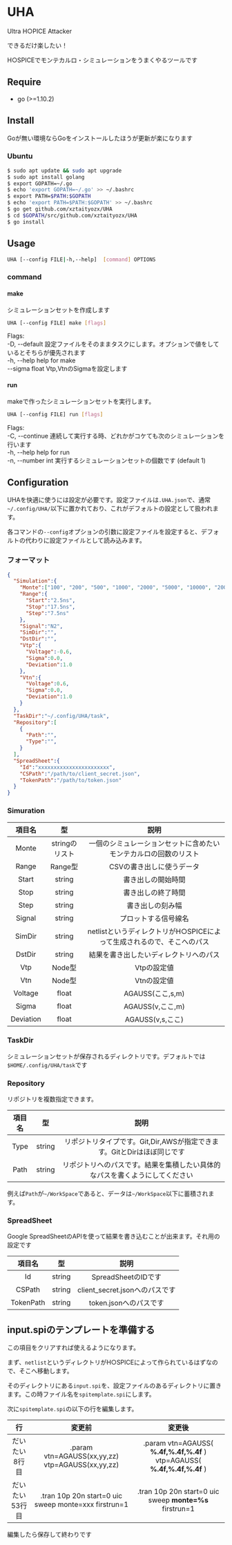 # UHA
Ultra H○PICE Attacker

できるだけ楽したい！

H○SPICEでモンテカルロ・シミュレーションをうまくやるツールです

## Require
- go (>=1.10.2)

## Install
Goが無い環境ならGoをインストールしたほうが更新が楽になります

### Ubuntu
```sh
$ sudo apt update && sudo apt upgrade
$ sudo apt install golang
$ export GOPATH=~/.go
$ echo 'export GOPATH=~/.go' >> ~/.bashrc
$ export PATH=$PATH:$GOPATH
$ echo 'export PATH=$PATH:$GOPATH' >> ~/.bashrc
$ go get github.com/xztaityozx/UHA
$ cd $GOPATH/src/github.com/xztaityozx/UHA
$ go install
```

## Usage
```sh
UHA [--config FILE|-h,--help]  [command] OPTIONS
```

### command
#### make
シミュレーションセットを作成します

```sh
UHA [--config FILE] make [flags]
```

Flags:  
  -D, --default       設定ファイルをそのままタスクにします。オプションで値をしているとそちらが優先されます  
  -h, --help          help for make  
      --sigma float   Vtp,VtnのSigmaを設定します  

#### run
makeで作ったシミュレーションセットを実行します。

```sh
UHA [--config FILE] run [flags]
```
Flags:  
  -C, --continue     連続して実行する時、どれかがコケても次のシミュレーションを行います  
  -h, --help         help for run  
  -n, --number int   実行するシミュレーションセットの個数です (default 1)  


## Configuration
UHAを快適に使うには設定が必要です。設定ファイルは`.UHA.json`で、通常`~/.config/UHA/`以下に置かれており、これがデフォルトの設定として扱われます。

各コマンドの`--config`オプションの引数に設定ファイルを設定すると、デフォルトの代わりに設定ファイルとして読み込みます。

### フォーマット
```json
{
  "Simulation":{
    "Monte":["100", "200", "500", "1000", "2000", "5000", "10000", "20000", "50000"],
    "Range":{
      "Start":"2.5ns",
      "Stop":"17.5ns",
      "Step":"7.5ns"
    },
    "Signal":"N2",
    "SimDir":"",
    "DstDir":"",
    "Vtp":{
      "Voltage":-0.6,
      "Sigma":0.0,
      "Deviation":1.0
    },
    "Vtn":{
      "Voltage":0.6,
      "Sigma":0.0,
      "Deviation":1.0
    }
  },
  "TaskDir":"~/.config/UHA/task",
  "Repository":[
    {
      "Path":"",
      "Type":"",
    }
  ],
  "SpreadSheet":{
    "Id":"xxxxxxxxxxxxxxxxxxxxxxx",
    "CSPath":"/path/to/client_secret.json",
    "TokenPath":"/path/to/token.json"
  }
}
```

### Simuration
|項目名|型|説明|
|:--:|:--:|:--:|
|Monte|stringのリスト|一個のシミュレーションセットに含めたいモンテカルロの回数のリスト|
|Range|Range型|CSVの書き出しに使うデータ|
|Start|string|書き出しの開始時間|
|Stop|string|書き出しの終了時間|
|Step|string|書き出しの刻み幅|
|Signal|string|プロットする信号線名|
|SimDir|string|netlistというディレクトリがH○SPICEによって生成されるので、そこへのパス|
|DstDir|string|結果を書き出したいディレクトリへのパス|
|Vtp|Node型|Vtpの設定値|
|Vtn|Node型|Vtnの設定値|
|Voltage|float|AGAUSS(ここ,s,m)|
|Sigma|float|AGAUSS(v,ここ,m)|
|Deviation|float|AGAUSS(v,s,ここ)|


### TaskDir
シミュレーションセットが保存されるディレクトリです。デフォルトでは`$HOME/.config/UHA/task`です

### Repository
リポジトリを複数指定できます。

|項目名|型|説明|
|:--:|:--:|:--:|
|Type|string|リポジトリタイプです。Git,Dir,AWSが指定できます。GitとDirはほぼ同じです|
|Path|string|リポジトリへのパスです。結果を集積したい具体的なパスを書くようにしてください|

例えば`Path`が`~/WorkSpace`であると、データは`~/WorkSpace`以下に蓄積されます。

### SpreadSheet
Google SpreadSheetのAPIを使って結果を書き込むことが出来ます。それ用の設定です

|項目名|型|説明|
|:--:|:--:|:--:|
|Id|string|SpreadSheetのIDです|
|CSPath|string|client_secret.jsonへのパスです|
|TokenPath|string|token.jsonへのパスです|


## input.spiのテンプレートを準備する
この項目をクリアすれば使えるようになります。

まず、`netlist`というディレクトリがH○SPICEによって作られているはずなので、そこへ移動します。

そのディレクトリにある`input.spi`を、設定ファイルのあるディレクトリに置きます。この時ファイル名を`spitemplate.spi`にします。

次に`spitemplate.spi`の以下の行を編集します。

|行|変更前|変更後|
|:--:|:--:|:--:|
|だいたい8行目|.param vtn=AGAUSS(xx,yy,zz) vtp=AGAUSS(xx,yy,zz)|.param vtn=AGAUSS( __%.4f,%.4f,%.4f__ ) vtp=AGAUSS( __%.4f,%.4f,%.4f__ )|
|だいたい53行目|.tran 10p 20n start=0 uic sweep monte=xxx firstrun=1|.tran 10p 20n start=0 uic sweep __monte=%s__ firstrun=1|

編集したら保存して終わりです



